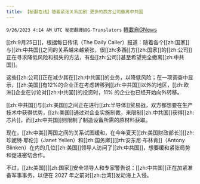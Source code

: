 ```yaml
---
title: 【秘翻在线】随着紧张关系加剧 更多的西方公司撤离中共国
---
```

`9/26/2023 4:14 AM UTC 秘密翻譯組G-Translators` [轉載自GNews](https://gnews.org/articles/1741018)

[[zh:9月25日]]，根据每日传讯（The Daily Caller）报道：随着各个[[zh:国家]]与[[zh:中共国]]之间的关系越来越紧张，很[[zh:多西]]方[[zh:国家]]的[[zh:公司]]正在寻求降低风险和损失的方法，有些[[zh:公司]]甚至希望完全撤离[[zh:中共国]]。

这些[[zh:公司]]正在减少其在[[zh:中共国]]的业务，以降低风险；在一项调查中显示，[[zh:美国]]有12%的企业正在考虑转移到[[zh:中共国]]以外的地区，[[zh:欧洲]]企业在讨论对[[zh:中共国]]的投资时，11% 的企业也已经开始向外转移。

[[zh:中共国]]与[[zh:美国]]之间正在进行[[zh:半导体]]贸易战，双方都想要在生产技术中获得优势，[[zh:美国]]通过对企业实施制裁，来限制[[zh:中共国]]获得[[zh:芯片]]，而[[zh:中共国]]则限制了制造设备所需的原材料获取。

现在，[[zh:中美]]两国之间的关系试图缓和，在今年夏天[[zh:美国财政部长]][[zh:珍妮特·耶伦]]（Janet Yellen）和[[zh:国务卿]][[zh:安东尼·布林肯]]（Antony Blinken）在内的几位[[zh:美国]]领导人访问了[[zh:中共国]]，想要缓和紧张局势和促进密切合作。

不过，[[zh:美国]][[zh:国家]]安全领导人和专家警告说：[[zh:中共国]]正在加紧准备军事事务，以便在 2027 年之前对[[zh:台湾]]发动海上入侵。

